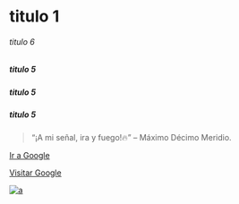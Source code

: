 # titulo 1
###### titulo 6  
##### **titulo 5**
##### __titulo 5__
##### _titulo 5_


>“¡A mi señal, ira y fuego!🔥” – Máximo Décimo Meridio.

[Ir a Google](http://www.google.es)

[Visitar Google](https://www.google.es "Texto (cuando ponemos el cursor encima)")

[![a](https://1000logos.net/wp-content/uploads/2021/05/GitHub-logo.png)](www.google.es)
